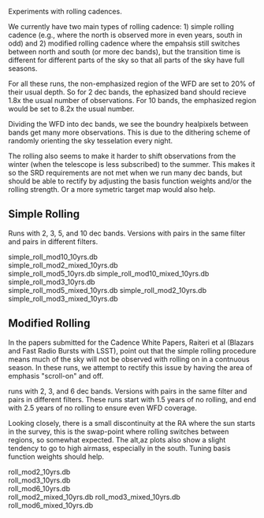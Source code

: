 
Experiments with rolling cadences. 

We currently have two main types of rolling cadence: 1) simple rolling cadence (e.g., where the north is observed more in even years, south in odd) and 2) modified rolling cadence where the empahsis still switches between north and south (or more dec bands), but the transition time is different for different parts of the sky so that all parts of the sky have full seasons.

For all these runs, the non-emphasized region of the WFD are set to 20% of their usual depth. So for 2 dec bands, the ephasized band should recieve 1.8x the usual number of observations. For 10 bands, the emphasized region would be set to 8.2x the usual number.

Dividing the WFD into dec bands, we see the boundry healpixels between bands get many more observations. This is due to the dithering scheme of randomly orienting the sky tesselation every night. 

The rolling also seems to make it harder to shift observations from the winter (when the telescope is less subscribed) to the summer. This makes it so the SRD requirements are not met when we run many dec bands, but should be able to rectify by adjusting the basis function weights and/or the rolling strength. Or a more symetric target map would also help.

## Simple Rolling

Runs with 2, 3, 5, and 10 dec bands. Versions with pairs in the same filter and pairs in different filters.  

simple_roll_mod10_10yrs.db       
simple_roll_mod2_mixed_10yrs.db  
simple_roll_mod5_10yrs.db
simple_roll_mod10_mixed_10yrs.db 
simple_roll_mod3_10yrs.db        
simple_roll_mod5_mixed_10yrs.db
simple_roll_mod2_10yrs.db        
simple_roll_mod3_mixed_10yrs.db


## Modified Rolling

In the papers submitted for the Cadence White Papers, Raiteri et al (Blazars and Fast Radio Bursts with LSST), point out that the simple rolling procedure means much of the sky will not be observed with rolling on in a contnuous season. In these runs, we attempt to rectify this issue by having the area of emphasis "scroll-on" and off. 

runs with 2, 3, and 6 dec bands. Versions with pairs in the same filter and pairs in different filters. These runs start with 1.5 years of no rolling, and end with 2.5 years of no rolling to ensure even WFD coverage. 

Looking closely, there is a small discontinuity at the RA where the sun starts in the survey, this is the swap-point where rolling switches between regions, so somewhat expected. The alt,az plots also show a slight tendency to go to high airmass, especially in the south. Tuning basis function weights should help.

roll_mod2_10yrs.db       
roll_mod3_10yrs.db       
roll_mod6_10yrs.db       
roll_mod2_mixed_10yrs.db 
roll_mod3_mixed_10yrs.db 
roll_mod6_mixed_10yrs.db
